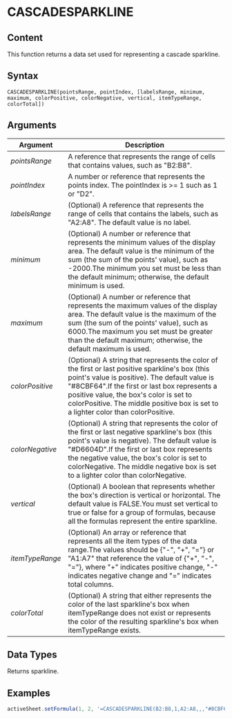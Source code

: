# CASCADESPARKLINE

## Content

This function returns a data set used for representing a cascade sparkline.

## Syntax

`CASCADESPARKLINE(pointsRange, pointIndex, [labelsRange, minimum, maximum, colorPositive, colorNegative, vertical, itemTypeRange, colorTotal])`

## Arguments

| Argument | Description |
| -------- | ----------- |
| *pointsRange* | A reference that represents the range of cells that contains values, such as "B2:B8". |
| *pointIndex* | A number or reference that represents the points index. The pointIndex is >= 1 such as 1 or "D2". |
| *labelsRange* | (Optional) A reference that represents the range of cells that contains the labels, such as "A2:A8". The default value is no label. |
| *minimum* | (Optional) A number or reference that represents the minimum values of the display area. The default value is the minimum of the sum (the sum of the points' value), such as -2000.The minimum you set must be less than the default minimum; otherwise, the default minimum is used. |
| *maximum* | (Optional) A number or reference that represents the maximum values of the display area. The default value is the maximum of the sum (the sum of the points' value), such as 6000.The maximum you set must be greater than the default maximum; otherwise, the default maximum is used. |
| *colorPositive* | (Optional) A string that represents the color of the first or last positive sparkline's box (this point's value is positive). The default value is "#8CBF64".If the first or last box represents a positive value, the box's color is set to colorPositive. The middle positive box is set to a lighter color than colorPositive. |
| *colorNegative* | (Optional) A string that represents the color of the first or last negative sparkline's box (this point's value is negative). The default value is "#D6604D".If the first or last box represents the negative value, the box's color is set to colorNegative. The middle negative box is set to a lighter color than colorNegative. |
| *vertical* | (Optional) A boolean that represents whether the box's direction is vertical or horizontal. The default value is FALSE.You must set vertical to true or false for a group of formulas, because all the formulas represent the entire sparkline. |
| *itemTypeRange* | (Optional) An array or reference that represents all the item types of the data range.The values should be {"-", "+", "="} or "A1:A7" that reference the value of {"+", "-", "="}, where "+" indicates positive change, "-" indicates negative change and "=" indicates total columns. |
| *colorTotal* | (Optional) A string that either represents the color of the last sparkline's box when itemTypeRange does not exist or represents the color of the resulting sparkline's box when itemTypeRange exists. |

## Data Types

Returns sparkline.

## Examples

```JavaScript
activeSheet.setFormula(1, 2, '=CASCADESPARKLINE(B2:B8,1,A2:A8,,,"#8CBF64","#D6604D",false)');
```